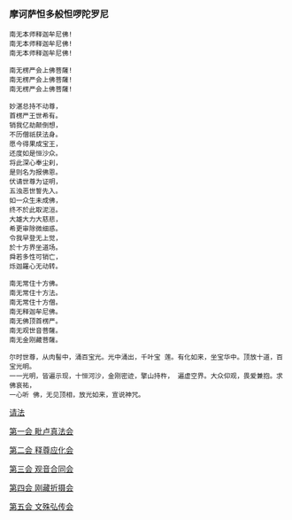 ### 摩诃萨怛多般怛啰陀罗尼

```
南无本师释迦牟尼佛!
南无本师释迦牟尼佛!
南无本师释迦牟尼佛!
```

```
南无楞严会上佛菩薩!
南无楞严会上佛菩薩!
南无楞严会上佛菩薩!
```

```
妙湛总持不动尊，
首楞严王世希有。 
销我亿劫颠倒想，
不历僧祇获法身。 
愿今得果成宝王，
还度如是恒沙众。 
将此深心奉尘刹，
是则名为报佛恩。 
伏请世尊为证明，
五浊恶世誓先入。 
如一众生未成佛，
终不於此取泥洹。 
大雄大力大慈悲，
希更审除微细惑。 
令我早登无上觉，
於十方界坐道场。 
舜若多性可销亡，
烁迦羅心无动转。 
```

```
南无常住十方佛。
南无常住十方法。
南无常住十方僧。 
南无释迦牟尼佛。
南无佛顶首楞严。
南无观世音菩薩。 
南无金刚藏菩薩。
```

```
尔时世尊，从肉髻中，涌百宝光。光中涌出，千叶宝 莲。有化如来，坐宝华中。顶放十道，百宝光明。
一一光明，皆遍示现，十恒河沙，金刚密迹，擎山持杵， 遍虚空界。大众仰观，畏爱兼抱。求佛哀祐，
一心听 佛，无见顶相，放光如来，宣说神咒。
```

[请法](preface.md "请法")

[第一会  毗卢真法会](https://github.com/eiffelqiu/ShurangamaMantra/blob/master/chapter1.md "第一会  毗卢真法会")

[第二会 释尊应化会](https://github.com/eiffelqiu/ShurangamaMantra/blob/master/chapter2.md "第二会 释尊应化会")

[第三会  观音合同会](https://github.com/eiffelqiu/ShurangamaMantra/blob/master/chapter3.md "第三会  观音合同会")

[第四会 刚藏折摄会](https://github.com/eiffelqiu/ShurangamaMantra/blob/master/chapter4.md "第四会 刚藏折摄会")

[第五会  文殊弘传会](https://github.com/eiffelqiu/ShurangamaMantra/blob/master/chapter5.md "第五会  文殊弘传会")